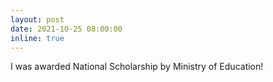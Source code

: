 ```yaml
---
layout: post
date: 2021-10-25 08:00:00
inline: true
---
```


I was awarded National Scholarship by Ministry of Education!

